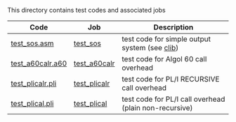 This directory contains test codes and associated jobs

| Code | Job      | Description |
| -----| -------- | ----------- |
| [test_sos.asm](test_sos.asm)         | [test_sos](test_sos.JES)          | test code for simple output system (see [clib](../clib)) |
| [test_a60calr.a60](test_a60calr.a60) | [test_a60calr](test_a60calr.JES)  | test code for Algol 60 call overhead |
| [test_plicalr.pli](test_plicalr.pli) | [test_plicalr](test_plicalr.JES)  | test code for PL/I RECURSIVE call overhead |
| [test_plical.pli](test_plical.pli)   | [test_plical](test_plical.JES)    | test code for PL/I call overhead (plain non-recursive) |
